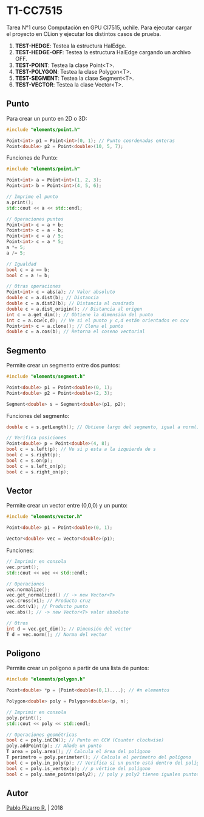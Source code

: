 # T1-CC7515

Tarea N°1 curso Computación en GPU CI7515, uchile. Para ejecutar cargar el proyecto en CLion y ejecutar los distintos casos de prueba.

1. **TEST-HEDGE**: Testea la estructura HalEdge.
2. **TEST-HEDGE-OFF**: Testea la estructura HalEdge cargando un archivo OFF.
3. **TEST-POINT**: Testea la clase Point&lt;T>.
4. **TEST-POLYGON**: Testea la clase Polygon&lt;T>.
5. **TEST-SEGMENT**: Testea la clase Segment&lt;T>.
6. **TEST-VECTOR**: Testea la clase Vector&lt;T>.

## Punto

Para crear un punto en 2D o 3D:

```cpp
#include "elements/point.h"

Point<int> p1 = Point<int>(0, 1); // Punto coordenadas enteras
Point<double> p2 = Point<double>(10, 5, 7);
```

Funciones de Punto:

```cpp
#include "elements/point.h"

Point<int> a = Point<int>(1, 2, 3);
Point<int> b = Point<int>(4, 5, 6);

// Imprime el punto
a.print();
std::cout << a << std::endl;

// Operaciones puntos
Point<int> c = a + b;
Point<int> c = a - b;
Point<int> c = a / 5;
Point<int> c = a * 5;
a *= 5;
a /= 5;

// Igualdad
bool c = a == b;
bool c = a != b;

// Otras operaciones
Point<int> c = abs(a); // Valor absoluto
double c = a.dist(b); // Distancia
double c = a.dist2(b); // Distancia al cuadrado
double c = a.dist_origin(); // Distancia al origen
int c = a.get_dim(); // Obtiene la dimensión del punto
int c = a.ccw(c,d); // Ve si el punto y c,d están orientados en ccw
Point<int> c = a.clone(); // Clona el punto
double c = a.cos(b); // Retorna el coseno vectorial
```

## Segmento

Permite crear un segmento entre dos puntos:

```cpp
#include "elements/segment.h"

Point<double> p1 = Point<double>(0, 1);
Point<double> p2 = Point<double>(2, 3);

Segment<double> s = Segment<double>(p1, p2);
```

Funciones del segmento:

```cpp
double c = s.getLength(); // Obtiene largo del segmento, igual a norm();

// Verifica posiciones
Point<double> p = Point<double>(4, 8);
bool c = s.left(p); // Ve si p esta a la izquierda de s
bool c = s.right(p);
bool c = s.on(p);
bool c = s.left_on(p);
bool c = s.right_on(p);
```

## Vector

Permite crear un vector entre (0,0,0) y un punto:

```cpp
#include "elements/vector.h"

Point<double> p1 = Point<double>(0, 1);

Vector<double> vec = Vector<double>(p1);
```

Funciones:

```cpp
// Imprimir en consola
vec.print();
std::cout << vec << std::endl;

// Operaciones
vec.normalize();
vec.get_normalized() // -> new Vector<T>
vec.cross(v1); // Producto cruz
vec.dot(v1); // Producto punto
vec.abs(); // -> new Vector<T> valor absoluto

// Otros
int d = vec.get_dim(); // Dimensión del vector
T d = vec.norm(); // Norma del vector
```

## Poligono

Permite crear un polígono a partir de una lista de puntos:

```cpp
#include "elements/polygon.h"

Point<double> *p = {Point<double>(0,1)....}; // #n elementos

Polygon<double> poly = Polygon<double>(p, n);
```

```cpp
// Imprimir en consola
poly.print();
std::cout << poly << std::endl;

// Operaciones geométricas
bool c = poly.inCCW(); // Punto en CCW (Counter clockwise)
poly.addPoint(p); // Añade un punto
T area = poly.area(); // Calcula el área del polígono
T perimetro = poly.perimeter(); // Calcula el perímetro del polígono
bool c = poly.in_poly(p); // Verifica si un punto está dentro del polígono
bool c = poly.is_vertex(p); // p vértice del polígono
bool c = poly.same_points(poly2); // poly y poly2 tienen iguales puntos
```

## Autor

<a href="http://ppizarror.com" title="ppizarror">Pablo Pizarro R.</a> | 2018